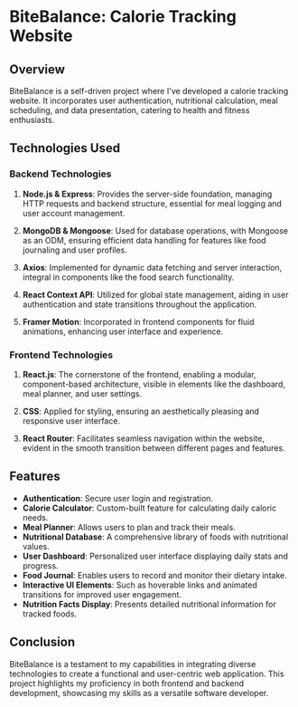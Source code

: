 # BiteBalance: Calorie Tracking Website

## Overview
BiteBalance is a self-driven project where I've developed a calorie tracking website. It incorporates user authentication, nutritional calculation, meal scheduling, and data presentation, catering to health and fitness enthusiasts.

## Technologies Used

### Backend Technologies
1. **Node.js & Express**: Provides the server-side foundation, managing HTTP requests and backend structure, essential for meal logging and user account management.

2. **MongoDB & Mongoose**: Used for database operations, with Mongoose as an ODM, ensuring efficient data handling for features like food journaling and user profiles.

3. **Axios**: Implemented for dynamic data fetching and server interaction, integral in components like the food search functionality.

4. **React Context API**: Utilized for global state management, aiding in user authentication and state transitions throughout the application.

5. **Framer Motion**: Incorporated in frontend components for fluid animations, enhancing user interface and experience.

### Frontend Technologies
1. **React.js**: The cornerstone of the frontend, enabling a modular, component-based architecture, visible in elements like the dashboard, meal planner, and user settings.

2. **CSS**: Applied for styling, ensuring an aesthetically pleasing and responsive user interface.

3. **React Router**: Facilitates seamless navigation within the website, evident in the smooth transition between different pages and features.

## Features
- **Authentication**: Secure user login and registration.
- **Calorie Calculator**: Custom-built feature for calculating daily caloric needs.
- **Meal Planner**: Allows users to plan and track their meals.
- **Nutritional Database**: A comprehensive library of foods with nutritional values.
- **User Dashboard**: Personalized user interface displaying daily stats and progress.
- **Food Journal**: Enables users to record and monitor their dietary intake.
- **Interactive UI Elements**: Such as hoverable links and animated transitions for improved user engagement.
- **Nutrition Facts Display**: Presents detailed nutritional information for tracked foods.

## Conclusion
BiteBalance is a testament to my capabilities in integrating diverse technologies to create a functional and user-centric web application. This project highlights my proficiency in both frontend and backend development, showcasing my skills as a versatile software developer.

